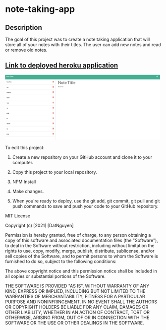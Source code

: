 # note-taking-app

## Description
The goal of this project was to create a note taking application that will store all of your notes with their titles. The user can add new notes and read or remove old notes.

## [Link to deployed heroku application](https://limitless-journey-72926.herokuapp.com/)
<img src="./images/screen.png" alt="myteam_screenshot" width="500"/>


To edit this project:

1. Create a new repository on your GitHub account and clone it to your computer.

2. Copy this project to your local repository.

3. NPM Install

4. Make changes.

4. When you're ready to deploy, use the git add, git commit, git pull and git push commands to save and push your code to your GitHub repository.

MIT License

Copyright (c) [2021] [DatNguyen]

Permission is hereby granted, free of charge, to any person obtaining a copy of this software and associated documentation files (the "Software"), to deal in the Software without restriction, including without limitation the rights to use, copy, modify, merge, publish, distribute, sublicense, and/or sell copies of the Software, and to permit persons to whom the Software is furnished to do so, subject to the following conditions:

The above copyright notice and this permission notice shall be included in all copies or substantial portions of the Software.

THE SOFTWARE IS PROVIDED "AS IS", WITHOUT WARRANTY OF ANY KIND, EXPRESS OR IMPLIED, INCLUDING BUT NOT LIMITED TO THE WARRANTIES OF MERCHANTABILITY, FITNESS FOR A PARTICULAR PURPOSE AND NONINFRINGEMENT. IN NO EVENT SHALL THE AUTHORS OR COPYRIGHT HOLDERS BE LIABLE FOR ANY CLAIM, DAMAGES OR OTHER LIABILITY, WHETHER IN AN ACTION OF CONTRACT, TORT OR OTHERWISE, ARISING FROM, OUT OF OR IN CONNECTION WITH THE SOFTWARE OR THE USE OR OTHER DEALINGS IN THE SOFTWARE.